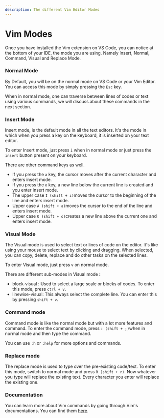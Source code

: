 ```yaml
---
description: The different Vim Editor Modes
---
```


# Vim Modes

Once you have installed the Vim extension on VS Code, you can notice at the bottom of your IDE, the mode you are using. Namely Insert, Normal, Command, Visual and Replace Mode.

### Normal Mode

By Default, you will be on the normal mode on VS Code or your Vim Editor. You can access this mode by simply pressing the `Esc` key.

When in normal mode, one can traverse between lines of codes or text using various commands, we will discuss about these commands in the next section.

### Insert Mode

Insert mode, is the default mode in all the text editors. It's the mode in which when you press a key on the keyboard, it is inserted on your text editor.

To enter Insert mode, just press `i` when in normal mode or just press the `insert` button present on your keyboard. 

There are other command keys as well. 

* If you press the `a` key, the cursor moves after the current character and enters insert mode. 
* If you press the `o` key, a new line below the current line is created and you enter insert mode.
* The upper case `I (shift + i)`moves the cursor to the beginning of the line and enters insert mode.
* Upper case `A (shift + a)`moves the cursor to the end of the line and enters insert mode.
* Upper case `O (shift + o)`creates a new line above the current one and enters insert mode.

### Visual Mode

The Visual mode is used to select text or lines of code on the editor. It's like using your mouse to select text by clicking and dragging. When selected, you can copy, delete, replace and do other tasks on the selected lines.

To enter Visual mode, just press `v` on normal mode.

There are different sub-modes in Visual mode : 

* block-visual : Used to select a large scale or blocks of codes. To enter this mode, press `ctrl + v`.
* linewise-visual: This always select the complete line. You can enter this by pressing `shift + v`.

### Command mode

Command mode is like the normal mode but with a lot more features and command. To enter the command mode, press `: (shift + ;)`when in normal mode and then type the command. 

You can use `:h` or `:help` for more options and commands.

### Replace mode

The replace mode is used to type over the pre-existing code/text. To enter this mode, switch to normal mode and press `R (shift + r)`. Now whatever you type will replace the existing text. Every character you enter will replace the existing one.

### Documentation

You can learn more about Vim commands by going through Vim's documentations. You can find them [here](https://vimhelp.org/).

